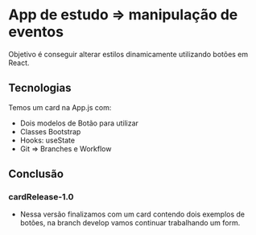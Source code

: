 # App de estudo => manipulação de eventos
Objetivo é conseguir alterar estilos dinamicamente utilizando botões em React.

## Tecnologias
Temos um card na App.js com:
- Dois modelos de Botão para utilizar
- Classes Bootstrap
- Hooks: useState
- Git => Branches e Workflow


## Conclusão

### cardRelease-1.0
- Nessa versão finalizamos com um card contendo dois exemplos de botões, na branch develop vamos continuar trabalhando um form.

